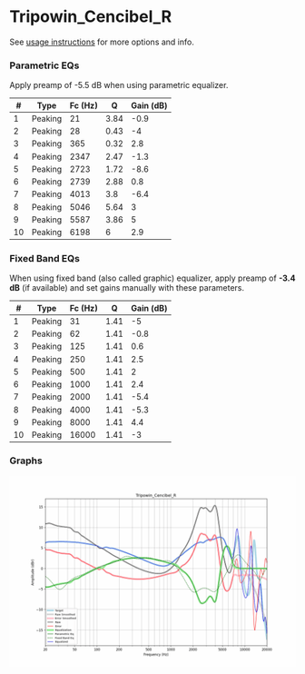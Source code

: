 # Tripowin_Cencibel_R
See [usage instructions](https://github.com/jaakkopasanen/AutoEq#usage) for more options and info.

### Parametric EQs
Apply preamp of -5.5 dB when using parametric equalizer.

|   # | Type    |   Fc (Hz) |    Q |   Gain (dB) |
|-----|---------|-----------|------|-------------|
|   1 | Peaking |        21 | 3.84 |        -0.9 |
|   2 | Peaking |        28 | 0.43 |        -4   |
|   3 | Peaking |       365 | 0.32 |         2.8 |
|   4 | Peaking |      2347 | 2.47 |        -1.3 |
|   5 | Peaking |      2723 | 1.72 |        -8.6 |
|   6 | Peaking |      2739 | 2.88 |         0.8 |
|   7 | Peaking |      4013 | 3.8  |        -6.4 |
|   8 | Peaking |      5046 | 5.64 |         3   |
|   9 | Peaking |      5587 | 3.86 |         5   |
|  10 | Peaking |      6198 | 6    |         2.9 |

### Fixed Band EQs
When using fixed band (also called graphic) equalizer, apply preamp of **-3.4 dB** (if available) and set gains manually with these parameters.

|   # | Type    |   Fc (Hz) |    Q |   Gain (dB) |
|-----|---------|-----------|------|-------------|
|   1 | Peaking |        31 | 1.41 |        -5   |
|   2 | Peaking |        62 | 1.41 |        -0.8 |
|   3 | Peaking |       125 | 1.41 |         0.6 |
|   4 | Peaking |       250 | 1.41 |         2.5 |
|   5 | Peaking |       500 | 1.41 |         2   |
|   6 | Peaking |      1000 | 1.41 |         2.4 |
|   7 | Peaking |      2000 | 1.41 |        -5.4 |
|   8 | Peaking |      4000 | 1.41 |        -5.3 |
|   9 | Peaking |      8000 | 1.41 |         4.4 |
|  10 | Peaking |     16000 | 1.41 |        -3   |

### Graphs
![](./Tripowin_Cencibel_R.png)
